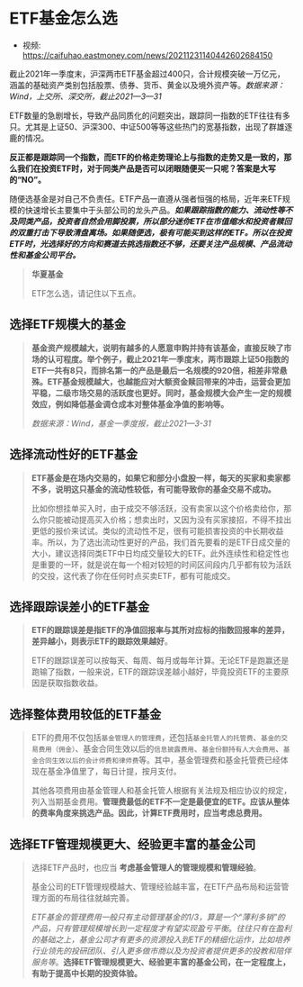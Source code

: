 # ETF基金怎么选

- 视频: <https://caifuhao.eastmoney.com/news/20211231140442602684150>

截止2021年一季度末，沪深两市ETF基金超过400只，合计规模突破一万亿元，涵盖的基础资产类别包括股票、债券、货币、黄金以及境外资产等。*数据来源：Wind，上交所、深交所，截止2021—3—31*

ETF数量的急剧增长，导致产品同质化的问题突出，跟踪同一指数的ETF往往有多只。尤其是上证50、沪深300、中证500等等这些热门的宽基指数，出现了群雄逐鹿的情况。

**反正都是跟踪同一个指数，而ETF的价格走势理论上与指数的走势又是一致的，那么我们在投资ETF时，对于同类产品是否可以闭眼随便买一只呢？答案是大写的“NO”。**

随便选基金是对自己不负责任。ETF产品一直遵从强者恒强的格局，近年来ETF规模的快速增长主要集中于头部公司的龙头产品。***如果跟踪指数的能力、流动性等不及同类产品，投资者自然会用脚投票，所以部分迷你ETF在市值缩水和投资者赎回的双重打击下导致清盘离场。如果随便选，极有可能买到这样的ETF。所以在投资ETF时，光选择好的方向和赛道去挑选指数还不够，还要关注产品规模、产品流动性和基金公司平台。***

> **华夏基金**
>
> ETF怎么选，请记住以下五点。

## 选择ETF规模大的基金

> **基金资产规模越大，说明有越多的人愿意申购并持有该基金，直接反映了市场的认可程度。举个例子，截止2021年一季度末，两市跟踪上证50指数的ETF一共有8只，而排名第一的产品是最后一名规模的920倍，相差非常悬殊。ETF基金规模越大，也越能应对大额资金赎回带来的冲击，运营会更加平稳，二级市场交易的活跃度也更好。同时，基金规模大会产生一定的规模效应，例如降低基金调仓成本对整体基金净值的影响等。**
>
> *数据来源：Wind，基金一季度报，截止2021—3-31*

## 选择流动性好的ETF基金

> **ETF基金是在场内交易的，如果它和部分小盘股一样，每天的买家和卖家都不多，说明这只基金的流动性较低，有可能导致你的基金交易不成功。**
>
> 比如你想挂单买入时，由于成交不够活跃，没有卖家以这个价格卖给你，那么你只能被动提高买入价格；想卖出时，又因为没有买家接招，不得不挂出更低的报价来试试。类似的流动性不足，很有可能损害投资的中长期收益率。所以，为了选出流动性更好的产品，我们首先要看的是ETF日成交量的大小，建议选择同类ETF中日均成交量较大的ETF。此外连续性和稳定性也是重要的一环，就是说在每一个相对较短的时间区间段内几乎都有较为活跃的交投，这代表了你在任何时点买卖ETF，都有可能成交。

## 选择跟踪误差小的ETF基金

> **ETF的跟踪误差是指ETF的净值回报率与其所对应标的指数回报率的差异，差异越小，则表示ETF的跟踪效果越好**。
>
> ETF的跟踪误差可以按每天、每周、每月或每年计算。无论ETF是跑赢还是跑输了指数，一般来说，ETF的跟踪误差越小越好，毕竟投资ETF的主要原因是获取指数收益。

## 选择整体费用较低的ETF基金

> ETF的费用不仅包括`基金管理人的管理费`，还包括`基金托管人的托管费`、`基金的交易费用（佣金）`、基金合同生效以后的`信息披露费用`、`基金份额持有人大会费用`、`基金合同生效以后的会计师费和律师费`等。其中，基金管理费和基金托管费已经体现在基金净值里了，每日计提，按月支付。
>
> 其他各项费用由基金管理人和基金托管人根据有关法规及相应协议的规定，列入当期基金费用。**管理费最低的ETF不一定是最便宜的ETF。应该从整体的费率角度来挑选产品。因此，计算ETF费用时，应当考虑总费用。**

## 选择ETF管理规模更大、经验更丰富的基金公司

> 选择ETF产品时，也应当 **考虑基金管理人的管理规模和管理经验**。
>
> 基金公司的ETF管理规模越大、管理经验越丰富，在ETF产品布局和运营管理方面的布局往往就越完善。
>
> *ETF基金的管理费用一般只有主动管理基金的1/3，算是一个“薄利多销”的产品，只有管理规模增长到一定程度才有望实现盈亏平衡*。*往往只有在盈利的基础之上，基金公司才有更多的资源投入到ETF的精细化运作，比如培养行业领先的投研团队、引入更多做市商以及为投资者提供更多的投教和陪伴服务等*。**选择ETF管理规模更大、经验更丰富的基金公司，在一定程度上，有助于提高中长期的投资体验。**
